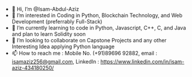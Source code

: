 - 👋 Hi, I’m @Isam-Abdul-Aziz
- 👀 I’m interested in Coding in Python, Blockchain Technology, and Web Development (preferrably Full-Stack)
- 🌱 I’m currently learning to code in Python, Javascript, C++, C, and Java and plan to learn Solidity soon
- 💞️ I’m looking to collaborate on Capstone Projects and any other Interesting Idea applying Python language
- 📫 How to reach me : Mobile No. (+91)89696 92882, email : isamaziz256@gmail.com, LinkedIn : https://www.linkedin.com/in/isam-aziz-434180250/
